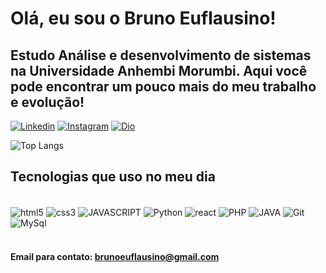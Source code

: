  # Olá, eu sou o Bruno Euflausino!
## Estudo Análise e desenvolvimento de sistemas na Universidade Anhembi Morumbi. Aqui você pode encontrar um pouco mais do meu trabalho e evolução!

[![Linkedin](https://img.shields.io/badge/LinkedIn-0077B5?style=for-the-badge&logo=linkedin&logoColor=white)](https://www.linkedin.com/in/bruno-euflausino-597b912a7/)
[![Instagram](https://img.shields.io/badge/Instagram-E4405F?style=for-the-badge&logo=instagram&logoColor=white)](https://www.instagram.com/obrunoeuflausino/)
[![Dio](https://img.shields.io/badge/Dio-ededed?style=for-the-badge&logo=dio&logoColor=black)](https://web.dio.me/users/brunoeuflausino?tab=achievements)

![Top Langs](https://github-readme-stats.vercel.app/api/top-langs/?username=Euflausino&layout=compact&theme=radical)


## Tecnologias que uso no meu dia

<div style="display: inline_block, align-items:center"><br/>
    <img align="center" alt="html5" src="https://img.shields.io/badge/HTML5-323330?style=for-the-badge&logo=html5&logoColor=white" />
    <img align="center" alt="css3" src="https://img.shields.io/badge/CSS3-323330?style=for-the-badge&logo=css3&logoColor=white" />
    <img align="center" alt="JAVASCRIPT" src="https://img.shields.io/badge/JavaScript-323330?style=for-the-badge&logo=javascript&logoColor=white" />
    <img align="center" alt="Python" src="https://img.shields.io/badge/Python-323330?style=for-the-badge&logo=Python&logoColor=white" />
    <img align="center" alt="react" src="https://img.shields.io/badge/REACT-323330?style=for-the-badge&logo=react&logoColor=white" />
    <img align="center" alt="PHP" src="https://img.shields.io/badge/PHP-323330?style=for-the-badge&logo=php&logoColor=white" />
    <img align="center" alt="JAVA" src="https://img.shields.io/badge/java-323330?style=for-the-badge&logo=java&logoColor=white" />
    <img align="center" alt="Git" src="https://img.shields.io/badge/git-323330?style=for-the-badge&logo=git&logoColor=white" />
    <img align="center" alt="MySql" src="https://img.shields.io/badge/mysql-323330?style=for-the-badge&logo=mysql&logoColor=white" />
</div><br/>

#### Email para contato: brunoeuflausino@gmail.com


